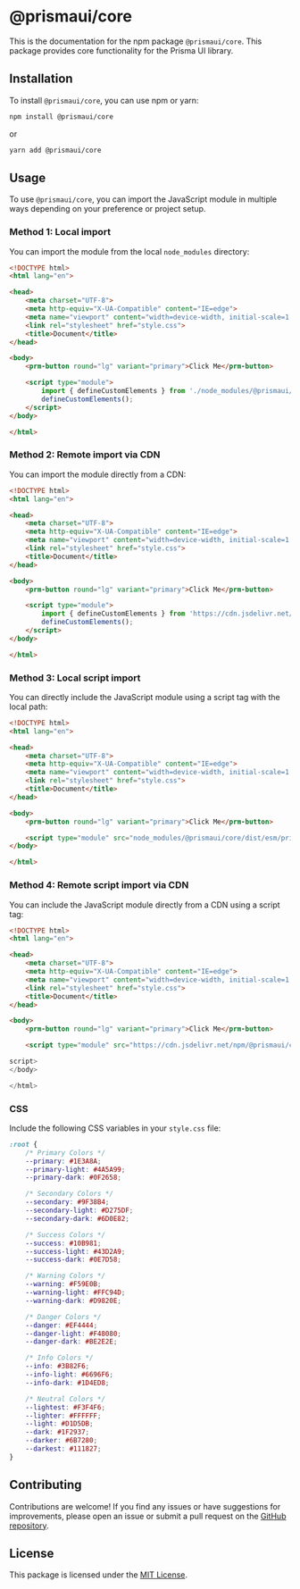 # @prismaui/core

This is the documentation for the npm package `@prismaui/core`. This package provides core functionality for the Prisma UI library.

## Installation

To install `@prismaui/core`, you can use npm or yarn:

```bash
npm install @prismaui/core
```

or

```bash
yarn add @prismaui/core
```

## Usage

To use `@prismaui/core`, you can import the JavaScript module in multiple ways depending on your preference or project setup.

### Method 1: Local import

You can import the module from the local `node_modules` directory:

```html
<!DOCTYPE html>
<html lang="en">

<head>
    <meta charset="UTF-8">
    <meta http-equiv="X-UA-Compatible" content="IE=edge">
    <meta name="viewport" content="width=device-width, initial-scale=1.0">
    <link rel="stylesheet" href="style.css">
    <title>Document</title>
</head>

<body>
    <prm-button round="lg" variant="primary">Click Me</prm-button>

    <script type="module">
        import { defineCustomElements } from './node_modules/@prismaui/core/loader/index.es2017.js';
        defineCustomElements();
    </script>
</body>

</html>
```

### Method 2: Remote import via CDN

You can import the module directly from a CDN:

```html
<!DOCTYPE html>
<html lang="en">

<head>
    <meta charset="UTF-8">
    <meta http-equiv="X-UA-Compatible" content="IE=edge">
    <meta name="viewport" content="width=device-width, initial-scale=1.0">
    <link rel="stylesheet" href="style.css">
    <title>Document</title>
</head>

<body>
    <prm-button round="lg" variant="primary">Click Me</prm-button>

    <script type="module">
        import { defineCustomElements } from 'https://cdn.jsdelivr.net/npm/@prismaui/core/loader/index.es2017.js';
        defineCustomElements();
    </script>
</body>

</html>
```

### Method 3: Local script import

You can directly include the JavaScript module using a script tag with the local path:

```html
<!DOCTYPE html>
<html lang="en">

<head>
    <meta charset="UTF-8">
    <meta http-equiv="X-UA-Compatible" content="IE=edge">
    <meta name="viewport" content="width=device-width, initial-scale=1.0">
    <link rel="stylesheet" href="style.css">
    <title>Document</title>
</head>

<body>
    <prm-button round="lg" variant="primary">Click Me</prm-button>

    <script type="module" src="node_modules/@prismaui/core/dist/esm/prismaui.js"></script>
</body>

</html>
```

### Method 4: Remote script import via CDN

You can include the JavaScript module directly from a CDN using a script tag:

```html
<!DOCTYPE html>
<html lang="en">

<head>
    <meta charset="UTF-8">
    <meta http-equiv="X-UA-Compatible" content="IE=edge">
    <meta name="viewport" content="width=device-width, initial-scale=1.0">
    <link rel="stylesheet" href="style.css">
    <title>Document</title>
</head>

<body>
    <prm-button round="lg" variant="primary">Click Me</prm-button>

    <script type="module" src="https://cdn.jsdelivr.net/npm/@prismaui/core/loader/index.es2017.js"></

script>
</body>

</html>
```

### CSS

Include the following CSS variables in your `style.css` file:

```css
:root {
    /* Primary Colors */
    --primary: #1E3A8A;
    --primary-light: #4A5A99;
    --primary-dark: #0F2658;

    /* Secondary Colors */
    --secondary: #9F38B4;
    --secondary-light: #D275DF;
    --secondary-dark: #6D0E82;

    /* Success Colors */
    --success: #10B981;
    --success-light: #43D2A9;
    --success-dark: #0E7D58;

    /* Warning Colors */
    --warning: #F59E0B;
    --warning-light: #FFC94D;
    --warning-dark: #D9820E;

    /* Danger Colors */
    --danger: #EF4444;
    --danger-light: #F48080;
    --danger-dark: #BE2E2E;

    /* Info Colors */
    --info: #3B82F6;
    --info-light: #6696F6;
    --info-dark: #1D4ED8;

    /* Neutral Colors */
    --lightest: #F3F4F6;
    --lighter: #FFFFFF;
    --light: #D1D5DB;
    --dark: #1F2937;
    --darker: #6B7280;
    --darkest: #111827;
}
```

## Contributing

Contributions are welcome! If you find any issues or have suggestions for improvements, please open an issue or submit a pull request on the [GitHub repository](https://github.com/prismaui/prismaui).

## License

This package is licensed under the [MIT License](https://opensource.org/licenses/MIT).